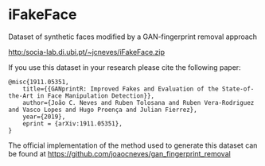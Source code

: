 # iFakeFace

Dataset of synthetic faces modified by a GAN-fingerprint removal approach

[http:/socia-lab.di.ubi.pt/~jcneves/iFakeFace.zip](http:/socia-lab.di.ubi.pt/~jcneves/iFakeFace.zip)


If you use this dataset in your research please cite the following paper:
```
@misc{1911.05351,
    title={{GANprintR: Improved Fakes and Evaluation of the State-of-the-Art in Face Manipulation Detection}},
    author={João C. Neves and Ruben Tolosana and Ruben Vera-Rodriguez and Vasco Lopes and Hugo Proença and Julian Fierrez},
    year={2019},
    eprint = {arXiv:1911.05351},
}
```

The official implementation of the method used to generate this dataset can be found at https://github.com/joaocneves/gan_fingerprint_removal
